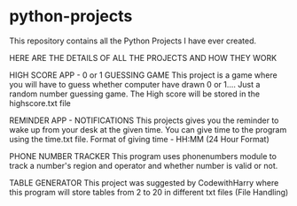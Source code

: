 # python-projects
This repository contains all the Python Projects I have ever created.

HERE ARE THE DETAILS OF ALL THE PROJECTS AND HOW THEY WORK


HIGH SCORE APP - 0 or 1 GUESSING GAME
This project is a game where you will have to guess whether computer have drawn 0 or 1.... Just a random number guessing game. The High score will be stored in the highscore.txt file

REMINDER APP - NOTIFICATIONS
This projects gives you the reminder to wake up from your desk at the given time. You can give time to the program using the time.txt file. Format of giving time - HH:MM (24 Hour Format)

PHONE NUMBER TRACKER
This program uses phonenumbers module to track a number's region and operator and whether number is valid or not. 

TABLE GENERATOR
This project was suggested by CodewithHarry where this program will store tables from 2 to 20 in different txt files (File Handling)
